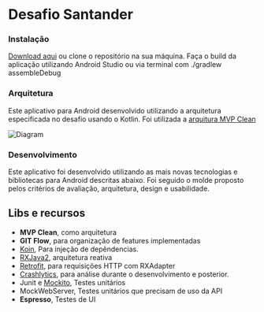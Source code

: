 # Desafio Santander

### Instalação
[Download aqui](https://github.com/gustinoco/TesteAndroid/blob/develop/SantanderInvestimento.apk) ou clone o repositório na sua máquina. Faça o build da aplicação utilizando Android Studio ou via terminal com ./gradlew assembleDebug

### Arquitetura
Este aplicativo para Android desenvolvido utilizando a arquitetura especificada no desafio usando o Kotlin.
Foi utilizada a [arquitura MVP Clean](https://github.com/googlesamples/android-architecture/tree/todo-mvp-clean/) 

<img src="https://github.com/googlesamples/android-architecture/wiki/images/mvp-clean.png" alt="Diagram"/>


### Desenvolvimento
Este aplicativo foi desenvolvido utilizando as mais novas tecnologias e bibliotecas para Android descritas abaixo. 
Foi seguido o molde proposto pelos critérios de avaliação, arquitetura, design e usabilidade. 

## Libs e recursos

  * **MVP Clean**, como arquitetura
  * **GIT Flow**, para organização de features implementadas
  * [Koin](https://insert-koin.io/), Para injeção de depêndencias.
  * [RXJava2](https://github.com/ReactiveX/RxJava), arquitetura reativa
  * [Retrofit](https://square.github.io/retrofit/), para requisições HTTP com RXAdapter
  * [Crashlytics](https://fabric.io/kits/android/crashlytics), para análise durante o desenvolvimento e posterior.
  * Junit e [Mockito](https://github.com/mockito/mockito), Testes unitários
  * MockWebServer, Testes unitários que precisam de uso da API
  * **Espresso**, Testes de UI


